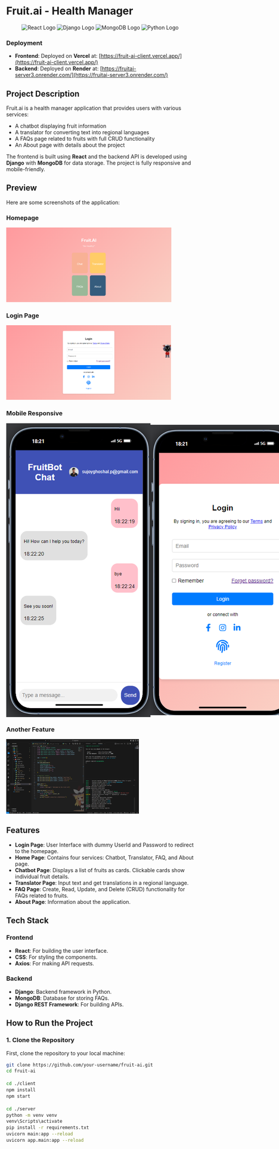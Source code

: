 # Fruit.ai - Health Manager
<p align="center">
  <img src="https://cdn.worldvectorlogo.com/logos/react-2.svg" alt="React Logo" width="100" />
  <img src="https://cdn.worldvectorlogo.com/logos/django.svg" alt="Django Logo" width="100" />
  <img src="https://cdn.worldvectorlogo.com/logos/mongodb-icon-1.svg" alt="MongoDB Logo" width="100" />
  <img src="https://cdn.worldvectorlogo.com/logos/python-5.svg" alt="Python Logo" width="100" />
</p>

### Deployment
- **Frontend**: Deployed on **Vercel** at: [https://fruit-ai-client.vercel.app/](https://fruit-ai-client.vercel.app/)
- **Backend**: Deployed on **Render** at: [https://fruitai-server3.onrender.com/](https://fruitai-server3.onrender.com/)

## Project Description

Fruit.ai is a health manager application that provides users with various services:
- A chatbot displaying fruit information
- A translator for converting text into regional languages
- A FAQs page related to fruits with full CRUD functionality
- An About page with details about the project

The frontend is built using **React** and the backend API is developed using **Django** with **MongoDB** for data storage. The project is fully responsive and mobile-friendly.

## Preview

Here are some screenshots of the application:

### Homepage
<img src="./ux/home.png" height="200px" alt="Chatbot Homepage">

### Login Page
<img src="./ux/login.png" height="200px" alt="Chatbot Login Page">

### Mobile Responsive
<div style="display: flex; justify-content: space-around; align-items: center;">
    <img src="./ux/chatbot.png" height="200px" alt="Chat Interface" style="max-width: 100%; height: auto;">
    <img src="./ux/login-p.png" height="200px" alt="Mobile View" style="max-width: 100%; height: auto;">
</div>

### Another Feature
<img src="./ux/code.png" height="200px" alt="Another Feature">

## Features

- **Login Page**: User Interface with dummy UserId and Password to redirect to the homepage.
- **Home Page**: Contains four services: Chatbot, Translator, FAQ, and About page.
- **Chatbot Page**: Displays a list of fruits as cards. Clickable cards show individual fruit details.
- **Translator Page**: Input text and get translations in a regional language.
- **FAQ Page**: Create, Read, Update, and Delete (CRUD) functionality for FAQs related to fruits.
- **About Page**: Information about the application.

## Tech Stack

### Frontend
- **React**: For building the user interface.
- **CSS**: For styling the components.
- **Axios**: For making API requests.

### Backend
- **Django**: Backend framework in Python.
- **MongoDB**: Database for storing FAQs.
- **Django REST Framework**: For building APIs.
  

## How to Run the Project
### 1. Clone the Repository
First, clone the repository to your local machine:
```bash
git clone https://github.com/your-username/fruit-ai.git
cd fruit-ai

cd ./client
npm install
npm start

cd ./server
python -m venv venv
venv\Scripts\activate
pip install -r requirements.txt
uvicorn main:app --reload
uvicorn app.main:app --reload

